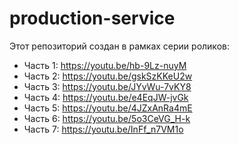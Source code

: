 # production-service

Этот репозиторий создан в рамках серии роликов:

- Часть 1: https://youtu.be/hb-9Lz-nuyM
- Часть 2: https://youtu.be/gskSzKKeU2w
- Часть 3: https://youtu.be/JYvWu-7vKY8 
- Часть 4: https://youtu.be/e4EqJW-jvGk
- Часть 5: https://youtu.be/4JZxAnRa4mE
- Часть 6: https://youtu.be/5o3CeVG_H-k
- Часть 7: https://youtu.be/InFf_n7VM1o
